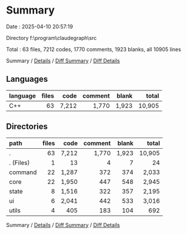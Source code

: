 # Summary

Date : 2025-04-10 20:57:19

Directory f:\\program\\claudegraph\\src

Total : 63 files,  7212 codes, 1770 comments, 1923 blanks, all 10905 lines

Summary / [Details](details.md) / [Diff Summary](diff.md) / [Diff Details](diff-details.md)

## Languages
| language | files | code | comment | blank | total |
| :--- | ---: | ---: | ---: | ---: | ---: |
| C++ | 63 | 7,212 | 1,770 | 1,923 | 10,905 |

## Directories
| path | files | code | comment | blank | total |
| :--- | ---: | ---: | ---: | ---: | ---: |
| . | 63 | 7,212 | 1,770 | 1,923 | 10,905 |
| . (Files) | 1 | 13 | 4 | 7 | 24 |
| command | 22 | 1,287 | 372 | 374 | 2,033 |
| core | 22 | 1,950 | 447 | 548 | 2,945 |
| state | 8 | 1,516 | 322 | 357 | 2,195 |
| ui | 6 | 2,041 | 442 | 533 | 3,016 |
| utils | 4 | 405 | 183 | 104 | 692 |

Summary / [Details](details.md) / [Diff Summary](diff.md) / [Diff Details](diff-details.md)
